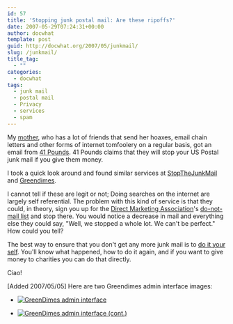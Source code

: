 ```yaml
---
id: 57
title: 'Stopping junk postal mail: Are these ripoffs?'
date: 2007-05-29T07:24:31+00:00
author: docwhat
template: post
guid: http://docwhat.org/2007/05/junkmail/
slug: /junkmail/
title_tag:
  - ""
categories:
  - docwhat
tags:
  - junk mail
  - postal mail
  - Privacy
  - services
  - spam
---
```

My [mother](http://dianewillis.com/), who has a lot of friends that send
her hoaxes, email chain letters and other forms of internet tomfoolery
on a regular basis, got an email from [41 Pounds](http://41pounds.org/).
41 Pounds claims that they will stop your US Postal junk mail if you
give them money.

I took a quick look around and found similar services at
[StopTheJunkMail](http://stopthejunkmail.com) and
[Greendimes](http://greendimes.com/).

I cannot tell if these are legit or not; Doing searches on the internet
are largely self referential. The problem with this kind of service is
that they could, in theory, sign you up for the [Direct Marketing
Association](http://the-dma.org/)'s [do-not-mail
list](https://www.dmaconsumers.org/cgi/offmailing) and stop there. You
would notice a decrease in mail and everything else they could say,
"Well, we stopped a whole lot. We can't be perfect." How could you tell?

The best way to ensure that you don't get any more junk mail is to [do
it your self](http://www.obviously.com/junkmail/). You'll know what
happened, how to do it again, and if you want to give money to charities
you can do that directly.

Ciao!

\[Added 2007/05/05\] Here are two Greendimes admin interface images:

- [![GreenDimes admin
interface](/files/2007/06/greendimes-1.thumbnail.jpg)](/files/2007/06/greendimes-1.jpg "GreenDimes admin interface")

- [![GreenDimes admin interface
(cont.)](/files/2007/06/greendimes-2.thumbnail.jpg)](/files/2007/06/greendimes-2.jpg "GreenDimes admin interface (cont.)")
